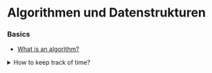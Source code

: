 # Algorithmen und Datenstrukturen

### Basics
- [What is an algorithm?](https://www.tutorialspoint.com/data_structures_algorithms/algorithms_basics.htm#)
<details>
  <summary>How to keep track of time?</summary>
  
```c
#include <time.h>
clock_t t1 = clock();
// do time intesive task here...
clock_t t2 = clock();
double duration = (double)(t2 - t1)/(double)CLOCKS_PER_SEC;
```
</details>

